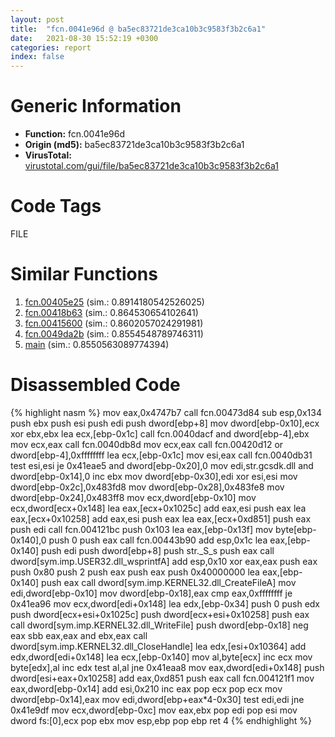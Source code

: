 ```yaml
---
layout: post
title:  "fcn.0041e96d @ ba5ec83721de3ca10b3c9583f3b2c6a1"
date:   2021-08-30 15:52:19 +0300
categories: report
index: false
---
```


# Generic Information
- **Function:** fcn.0041e96d
- **Origin (md5):** ba5ec83721de3ca10b3c9583f3b2c6a1
- **VirusTotal:** [virustotal.com/gui/file/ba5ec83721de3ca10b3c9583f3b2c6a1][virustotal_ref]

# Code Tags
<span class="tag" id="FILE">FILE</span>


# Similar Functions

1. [fcn.00405e25][similar_1_ref] (sim.: 0.8914180542526025)
2. [fcn.00418b63][similar_2_ref] (sim.: 0.864530654102641)
3. [fcn.00415600][similar_3_ref] (sim.: 0.8602057024291981)
4. [fcn.0049da2b][similar_4_ref] (sim.: 0.8554548789746311)
5. [main][similar_5_ref] (sim.: 0.8550563089774394)


# Disassembled Code

{% highlight nasm %}
mov eax,0x4747b7
call fcn.00473d84
sub esp,0x134
push ebx
push esi
push edi
push dword[ebp+8]
mov dword[ebp-0x10],ecx
xor ebx,ebx
lea ecx,[ebp-0x1c]
call fcn.0040dacf
and dword[ebp-4],ebx
mov ecx,eax
call fcn.0040db8d
mov ecx,eax
call fcn.00420d12
or dword[ebp-4],0xffffffff
lea ecx,[ebp-0x1c]
mov esi,eax
call fcn.0040db31
test esi,esi
je 0x41eae5
and dword[ebp-0x20],0
mov edi,str.gcsdk.dll
and dword[ebp-0x14],0
inc ebx
mov dword[ebp-0x30],edi
xor esi,esi
mov dword[ebp-0x2c],0x483fd8
mov dword[ebp-0x28],0x483fe8
mov dword[ebp-0x24],0x483ff8
mov ecx,dword[ebp-0x10]
mov ecx,dword[ecx+0x148]
lea eax,[ecx+0x1025c]
add eax,esi
push eax
lea eax,[ecx+0x10258]
add eax,esi
push eax
lea eax,[ecx+0xd851]
push eax
push edi
call fcn.004121bc
push 0x103
lea eax,[ebp-0x13f]
mov byte[ebp-0x140],0
push 0
push eax
call fcn.00443b90
add esp,0x1c
lea eax,[ebp-0x140]
push edi
push dword[ebp+8]
push str._S_s
push eax
call dword[sym.imp.USER32.dll_wsprintfA]
add esp,0x10
xor eax,eax
push eax
push 0x80
push 2
push eax
push eax
push 0x40000000
lea eax,[ebp-0x140]
push eax
call dword[sym.imp.KERNEL32.dll_CreateFileA]
mov edi,dword[ebp-0x10]
mov dword[ebp-0x18],eax
cmp eax,0xffffffff
je 0x41ea96
mov ecx,dword[edi+0x148]
lea edx,[ebp-0x34]
push 0
push edx
push dword[ecx+esi+0x1025c]
push dword[ecx+esi+0x10258]
push eax
call dword[sym.imp.KERNEL32.dll_WriteFile]
push dword[ebp-0x18]
neg eax
sbb eax,eax
and ebx,eax
call dword[sym.imp.KERNEL32.dll_CloseHandle]
lea edx,[esi+0x10364]
add edx,dword[edi+0x148]
lea ecx,[ebp-0x140]
mov al,byte[ecx]
inc ecx
mov byte[edx],al
inc edx
test al,al
jne 0x41eaa8
mov eax,dword[edi+0x148]
push dword[esi+eax+0x10258]
add eax,0xd851
push eax
call fcn.004121f1
mov eax,dword[ebp-0x14]
add esi,0x210
inc eax
pop ecx
pop ecx
mov dword[ebp-0x14],eax
mov edi,dword[ebp+eax*4-0x30]
test edi,edi
jne 0x41e9df
mov ecx,dword[ebp-0xc]
mov eax,ebx
pop edi
pop esi
mov dword fs:[0],ecx
pop ebx
mov esp,ebp
pop ebp
ret 4
{% endhighlight %}


[similar_1_ref]: /report/fcn.00405e25@5f763449465a14d1cdb5ea67e2f984d0
[similar_2_ref]: /report/fcn.00418b63@ba5ec83721de3ca10b3c9583f3b2c6a1
[similar_3_ref]: /report/fcn.00415600@4fe6510221c33bf023f6abed461fc13f
[similar_4_ref]: /report/fcn.0049da2b@b3771987fba16f4fba07d1109ec72c76
[similar_5_ref]: /report/main@e9782a46c2d4ab52d9b2b1b712934fbe
[virustotal_ref]: https://www.virustotal.com/gui/file/ba5ec83721de3ca10b3c9583f3b2c6a1